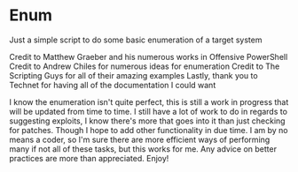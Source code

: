 # Enum
Just a simple script to do some basic enumeration of a target system

Credit to Matthew Graeber and his numerous works in Offensive PowerShell
Credit to Andrew Chiles for numerous ideas for enumeration
Credit to The Scripting Guys for all of their amazing examples
Lastly, thank you to Technet for having all of the documentation I could want

I know the enumeration isn't quite perfect, this is still a work in progress that will be updated from time to time.
I still have a lot of work to do in regards to suggesting exploits, I know there's more that goes into it than just
checking for patches. Though I hope to add other functionality in due time. I am by no means a coder, so I'm sure there
are more efficient ways of performing many if not all of these tasks, but this works for me. Any advice on better practices
are more than appreciated. Enjoy!

